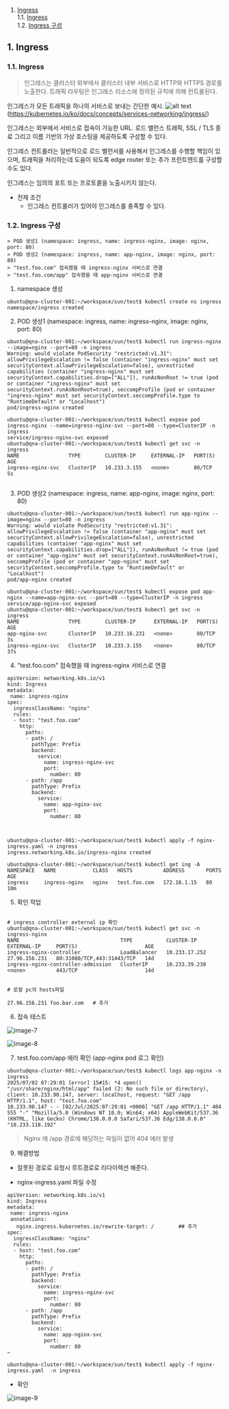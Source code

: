 1. [Ingress](#1)<br>
  1.1. [Ingress](#1.1)<br>
  1.2. [Ingress 구성](#1.2)<br>



## <div id='1'> 1. Ingress

### <div id='1.1'> 1.1. Ingress

> 인그레스는 클러스터 외부에서 클러스터 내부 서비스로 HTTP와 HTTPS 경로를 노출한다. 트래픽 라우팅은 인그레스 리소스에 정의된 규칙에 의해 컨트롤된다.

인그레스가 모든 트래픽을 하나의 서비스로 보내는 간단한 예시.
![alt text](image-5.png)
(https://kubernetes.io/ko/docs/concepts/services-networking/ingress/)


인그레스는 외부에서 서비스로 접속이 가능한 URL. 로드 밸런스 트래픽, SSL / TLS 종료 그리고 이름 기반의 가상 호스팅을 제공하도록 구성할 수 있다.

인그레스 컨트롤러는 일반적으로 로드 밸런서를 사용해서 인그레스를 수행할 책임이 있으며, 트래픽을 처리하는데 도움이 되도록 edge router 또는 추가 프런트엔드를 구성할 수도 있다.

인그레스는 임의의 포트 또는 프로토콜을 노출시키지 않는다. 

- 전제 조건
  - 인그레스 컨트롤러가 있어야 인그레스를 충족할 수 있다.



### <div id='1.2'> 1.2. Ingress 구성

```
> POD 생성1 (namespace: ingress, name: ingress-nginx, image: nginx, port: 80)
> POD 생성2 (namespace: ingress, name: app-nginx, image: nginx, port: 80)
> "test.foo.com" 접속했을 때 ingress-nginx 서비스로 연결
> "test.foo.com/app" 접속했을 때 app-nginx 서비스로 연결
```

1. namespace 생성
```
ubuntu@qna-cluster-001:~/workspace/sun/test$ kubectl create ns ingress
namespace/ingress created
```

2. POD 생성1 (namespace: ingress, name: ingress-nginx, image: nginx, port: 80)
```
ubuntu@qna-cluster-001:~/workspace/sun/test$ kubectl run ingress-nginx --image=nginx --port=80 -n ingress
Warning: would violate PodSecurity "restricted:v1.31": allowPrivilegeEscalation != false (container "ingress-nginx" must set securityContext.allowPrivilegeEscalation=false), unrestricted capabilities (container "ingress-nginx" must set securityContext.capabilities.drop=["ALL"]), runAsNonRoot != true (pod or container "ingress-nginx" must set securityContext.runAsNonRoot=true), seccompProfile (pod or container "ingress-nginx" must set securityContext.seccompProfile.type to "RuntimeDefault" or "Localhost")
pod/ingress-nginx created

ubuntu@qna-cluster-001:~/workspace/sun/test$ kubectl expose pod ingress-nginx --name=ingress-nginx-svc --port=80 --type=ClusterIP -n ingress
service/ingress-nginx-svc exposed
ubuntu@qna-cluster-001:~/workspace/sun/test$ kubectl get svc -n ingress
NAME                TYPE        CLUSTER-IP     EXTERNAL-IP   PORT(S)   AGE
ingress-nginx-svc   ClusterIP   10.233.3.155   <none>        80/TCP    5s


```

3. POD 생성2 (namespace: ingress, name: app-nginx, image: nginx, port: 80)
```
ubuntu@qna-cluster-001:~/workspace/sun/test$ kubectl run app-nginx --image=nginx --port=80 -n ingress
Warning: would violate PodSecurity "restricted:v1.31": allowPrivilegeEscalation != false (container "app-nginx" must set securityContext.allowPrivilegeEscalation=false), unrestricted capabilities (container "app-nginx" must set securityContext.capabilities.drop=["ALL"]), runAsNonRoot != true (pod or container "app-nginx" must set securityContext.runAsNonRoot=true), seccompProfile (pod or container "app-nginx" must set securityContext.seccompProfile.type to "RuntimeDefault" or "Localhost")
pod/app-nginx created

ubuntu@qna-cluster-001:~/workspace/sun/test$ kubectl expose pod app-nginx --name=app-nginx-svc --port=80 --type=ClusterIP -n ingress
service/app-nginx-svc exposed
ubuntu@qna-cluster-001:~/workspace/sun/test$ kubectl get svc -n ingress
NAME                TYPE        CLUSTER-IP      EXTERNAL-IP   PORT(S)   AGE
app-nginx-svc       ClusterIP   10.233.16.231   <none>        80/TCP    3s
ingress-nginx-svc   ClusterIP   10.233.3.155    <none>        80/TCP    37s

```
4. "test.foo.com" 접속했을 때 ingress-nginx 서비스로 연결

```
apiVersion: networking.k8s.io/v1
kind: Ingress
metadata:
 name: ingress-nginx
spec:
  ingressClassName: "nginx"
  rules:
  - host: "test.foo.com"
    http:
      paths:
      - path: /
        pathType: Prefix
        backend:
          service:
            name: ingress-nginx-svc
            port:
              number: 80
      - path: /app
        pathType: Prefix
        backend:
          service:
            name: app-nginx-svc
            port:
              number: 80



ubuntu@qna-cluster-001:~/workspace/sun/test$ kubectl apply -f nginx-ingress.yaml -n ingress
ingress.networking.k8s.io/ingress-nginx created

ubuntu@qna-cluster-001:~/workspace/sun/test$ kubectl get ing -A
NAMESPACE   NAME            CLASS   HOSTS          ADDRESS       PORTS   AGE
ingress     ingress-nginx   nginx   test.foo.com   172.16.1.15   80      10m

```

5. 확인 작업
```

# ingress controller external ip 확인
ubuntu@qna-cluster-001:~/workspace/sun/test$ kubectl get svc -n ingress-nginx
NAME                                 TYPE           CLUSTER-IP      EXTERNAL-IP     PORT(S)                      AGE
ingress-nginx-controller             LoadBalancer   10.233.17.252   27.96.156.231   80:31080/TCP,443:31443/TCP   14d
ingress-nginx-controller-admission   ClusterIP      10.233.39.238   <none>          443/TCP                      14d


# 로컬 pc의 hosts파일

27.96.156.231 foo.bar.com   # 추가

```

6. 접속 테스트

![image-7](./images/image-7.png)

![image-8](./images/image-8.png)

7. test.foo.com/app 에러 확인 (app-nginx pod 로그 확인)

```
ubuntu@qna-cluster-001:~/workspace/sun/test$ kubectl logs app-nginx -n ingress
2025/07/02 07:29:01 [error] 15#15: *4 open() "/usr/share/nginx/html/app" failed (2: No such file or directory), client: 10.233.90.147, server: localhost, request: "GET /app HTTP/1.1", host: "test.foo.com"
10.233.90.147 - - [02/Jul/2025:07:29:01 +0000] "GET /app HTTP/1.1" 404 555 "-" "Mozilla/5.0 (Windows NT 10.0; Win64; x64) AppleWebKit/537.36 (KHTML, like Gecko) Chrome/138.0.0.0 Safari/537.36 Edg/138.0.0.0" "10.233.118.192"
```
> Nginx 에 /app 경로에 해당하는 파일이 없어 404 에러 발생

9. 해결방법

- 잘못된 경로로 요청시 루트경로로 리다이렉션 해준다.

- nginx-ingress.yaml 파일 수정
```
apiVersion: networking.k8s.io/v1
kind: Ingress
metadata:
 name: ingress-nginx
 annotations:
   nginx.ingress.kubernetes.io/rewrite-target: /        ## 추가
spec:
  ingressClassName: "nginx"
  rules:
  - host: "test.foo.com"
    http:
      paths:
      - path: /
        pathType: Prefix
        backend:
          service:
            name: ingress-nginx-svc
            port:
              number: 80
      - path: /app
        pathType: Prefix
        backend:
          service:
            name: app-nginx-svc
            port:
              number: 80
~  

ubuntu@qna-cluster-001:~/workspace/sun/test$ kubectl apply -f nginx-ingress.yaml  -n ingress
```
- 확인

![image-9](./images/image-9.png)



